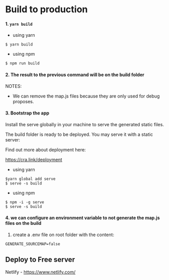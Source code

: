 # Build to production

#### 1. `yarn build`

- using yarn
```shell
$ yarn build
```

- using npm
```shell
$ npm run build
```


#### 2. The result to the previous command will be on the build folder


NOTES: 
- We can remove the map.js files because they are only used for debug proposes.


#### 3. Bootstrap the app

Install the serve globally in your machine to serve the generated static files.

The build folder is ready to be deployed.
You may serve it with a static server:

Find out more about deployment here:

https://cra.link/deployment

- using yarn

```shell
$yarn global add serve
$ serve -s build
```

- using npm
```shell
$ npm -i -g serve
$ serve -s build
```

#### 4. we can configure an environment variable to not generate the map.js files on the build

1. create a .env file on root folder with the content:
```
GENERATE_SOURCEMAP=false
```


## Deploy to Free server

Netlify - https://www.netlify.com/

